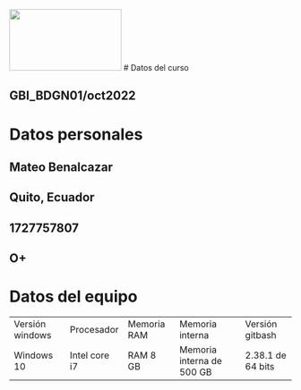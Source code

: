 <img src = "https://upload.wikimedia.org/wikipedia/commons/thumb/8/82/Gnu-bash-logo.svg/2560px-Gnu-bash-logo.svg.png" width = "200" height = "110">
# Datos del curso

## GBI_BDGN01/oct2022

# Datos personales

## Mateo Benalcazar
## Quito, Ecuador
## 1727757807
## O+

# Datos del equipo
<table>
<tr>
<td>Versión windows</td>
<td>Procesador</td>
<td>Memoria RAM</td>
<td>Memoria interna</td>
<td> Versión gitbash</td>
</tr>
<td>Windows 10</td>
<td>Intel core i7</td>
<td>RAM 8 GB</td>
<td>Memoria interna de 500 GB</td>
<td>2.38.1 de 64 bits</td>
</tr>
</table>

 

